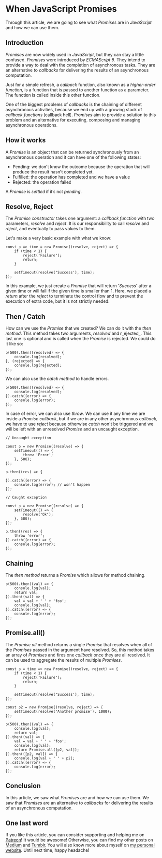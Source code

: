 # When JavaScript Promises #

Through this article, we are going to see what _Promises_ are in _JavaScript_ and how we can use them.

## Introduction ##

_Promises_ are now widely used in _JavaScript_, but they can stay a little confused. _Promises_ were introduced by _ECMAScript 6_. They intend to provide a way to deal with the completion of asynchronous tasks. They are an alternative to _callbacks_ for delivering the results of an asynchronous computation.

Just for a simple refresh, a _callback_ function, also known as a _higher-order function_, is a function that is passed to another function as a parameter. The function is called inside this other function.

One of the biggest problems of _callbacks_ is the chaining of different asynchronous activities, because we end up with a growing stack of _callback functions_ (callback hell). _Promises_ aim to provide a solution to this problem and an alternative for executing, composing and managing asynchronous operations.

## How it works ##

A _Promise_ is an object that can be returned synchronously from an asynchronous operation and it can have one of the following states:

* Pending: we don't know the outcome because the operation that will produce the result hasn't completed yet.
* Fulfilled: the operation has completed and we have a value
* Rejected: the operation failed

A _Promise_ is _settled_ if it’s not _pending_.

## Resolve, Reject ##

The _Promise constructor_ takes one argument: a _callback function_ with two parameters, _resolve_ and _reject_. It is our responsibility to call _resolve_ and _reject_, and eventually to pass values to them.

Let's make a very basic example with what we know:

    const p => time = new Promise((resolve, reject) => {
        if (time < 1) {
            reject('Failure');
            return;
        }
        
        setTimeout(resolve('Success'), time);
    });

In this example, we just create a _Promise_ that will return '_Success_' after a given time or will fail if the given time is smaller than 1. Here, we placed a _return_ after the _reject_ to terminate the control flow and to prevent the execution of extra code, but it is not strictly needed.

## Then / Catch ##

How can we use the _Promise_ that we created? We can do it with the _then method_. This method takes two arguments, _resolved_ and r_ejected_. This last one is optional and is called when the _Promise_ is rejected. We could do it like so:

    p(500).then((resolved) => {
        console.log(resolved);
    }, (rejected) => {
        console.log(rejected);
    });

We can also use the _catch method_ to handle errors.

    p(500).then((resolved) => {
        console.log(resolved);
    }).catch((error) => {
        console.log(error);
    });

In case of error, we can also use _throw_. We can use it any time we are inside a _Promise callback_, but if we are in any other asynchronous _callback_, we have to use _reject_ because otherwise _catch_ won't be triggered and we will be left with an unresolved _Promise_ and an uncaught exception.

    // Uncaught exception

    const p = new Promise((resolve) => {
        setTimeout(() => {
            throw 'Error';
        }, 500);
    });

    p.then((res) => {

    }).catch((error) => {
        console.log(error); // won't happen
    });

    // Caught exception

    const p = new Promise((resolve) => {
        setTimeout(() => {
            resolve('Ok');
        }, 500);
    });

    p.then((res) => {
        throw 'error';
    }).catch((error) => {
        console.log(error);
    });

## Chaining ##

The _then method_ returns a _Promise_ which allows for method chaining.

    p(500).then((val) => {
        console.log(val);
        return val;
    }).then((val) => {
        val = val + ' ' + 'foo';
        console.log(val);
    }).catch((error) => {
        console.log(error);
    });

## Promise.all() ##

The _Promise.all_ method returns a single _Promise_ that resolves when all of the _Promises_ passed in the argument have resolved. So, this method takes an array of _Promises_ and fires one _callback_ once they are all resolved. It can be used to aggregate the results of multiple _Promises_.

    const p = time => new Promise((resolve, reject) => {
        if (time < 1) {
            reject('Failure');
            return;
        }
        
        setTimeout(resolve('Success'), time);
    });

    const p2 = new Promise((resolve, reject) => {	
        setTimeout(resolve('Another promise'), 1000);
    });

    p(500).then((val) => {
        console.log(val);
        return val;
    }).then((val) => {
        val = val + ' ' + 'foo';
        console.log(val);
        return Promise.all([p2, val]);
    }).then(([p2, val]) => {
        console.log(val + ' ' + p2);
    }).catch((error) => {
        console.log(error);
    });

## Conclusion ##

In this article, we saw what _Promises_ are and how we can use them. We saw that _Promises_ are an alternative to _callbacks_ for delivering the results of an asynchronous computation.

## One last word ##

If you like this article, you can consider supporting and helping me on [Patreon](https://www.patreon.com/mlbors)! It would be awesome! Otherwise, you can find my other posts on [Medium](https://medium.com/@mlbors) and [Tumblr](https://mlbors.tumblr.com/). You will also know more about myself on [my personal website](https://www.mlbors.com). Until next time, happy headache!